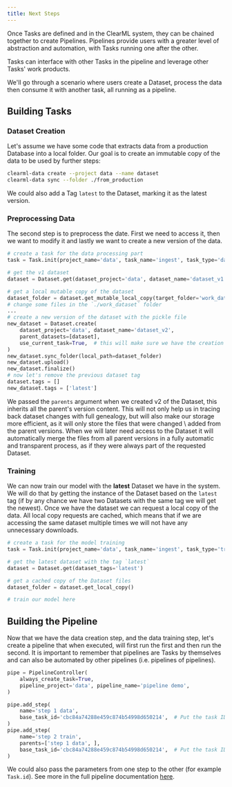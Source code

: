```yaml
---
title: Next Steps
---
```


Once Tasks are defined and in the ClearML system, they can be chained together to create Pipelines.
Pipelines provide users with a greater level of abstraction and automation, with Tasks running one after the other.

Tasks can interface with other Tasks in the pipeline and leverage other Tasks' work products.

We'll go through a scenario where users create a Dataset, process the data then consume it with another task, all running as a pipeline.


## Building Tasks
### Dataset Creation

Let's assume we have some code that extracts data from a production Database into a local folder.
Our goal is to create an immutable copy of the data to be used by further steps:

```bash
clearml-data create --project data --name dataset
clearml-data sync --folder ./from_production 
```

We could also add a Tag `latest` to the Dataset, marking it as the latest version.

### Preprocessing Data
The second step is to preprocess the date. First we need to access it, then we want to modify it
and lastly we want to create a new version of the data.

```python
# create a task for the data processing part
task = Task.init(project_name='data', task_name='ingest', task_type='data_processing')

# get the v1 dataset
dataset = Dataset.get(dataset_project='data', dataset_name='dataset_v1')

# get a local mutable copy of the dataset
dataset_folder = dataset.get_mutable_local_copy(target_folder='work_dataset', overwrite=True)
# change some files in the `./work_dataset` folder
...
# create a new version of the dataset with the pickle file
new_dataset = Dataset.create(
    dataset_project='data', dataset_name='dataset_v2', 
    parent_datasets=[dataset], 
    use_current_task=True,  # this will make sure we have the creation code and the actual dataset artifacts on the same Task
)
new_dataset.sync_folder(local_path=dataset_folder)
new_dataset.upload()
new_dataset.finalize()
# now let's remove the previous dataset tag
dataset.tags = []
new_dataset.tags = ['latest']
```

We passed the `parents` argument when we created v2 of the Dataset, this inherits all the parent's version content.
This will not only help us in tracing back dataset changes with full genealogy, but will also make our storage more efficient,
as it will only store the files that were changed \ added from the parent versions.
When we will later need access to the Dataset it will automatically merge the files from all parent versions 
in a fully automatic and transparent process, as if they were always part of the requested Dataset.

### Training
We can now train our model with the **latest** Dataset we have in the system.
We will do that by getting the instance of the Dataset based on the `latest` tag 
(if by any chance we have two Datasets with the same tag we will get the newest).
Once we have the dataset we can request a local copy of the data. All local copy requests are cached,
which means that if we are accessing the same dataset multiple times we will not have any unnecessary downloads.

```python
# create a task for the model training
task = Task.init(project_name='data', task_name='ingest', task_type='training')

# get the latest dataset with the tag `latest`
dataset = Dataset.get(dataset_tags='latest')

# get a cached copy of the Dataset files 
dataset_folder = dataset.get_local_copy()

# train our model here
```

## Building the Pipeline

Now that we have the data creation step, and the data training step, let's create a pipeline that when executed,
will first run the first and then run the second.
It is important to remember that pipelines are Tasks by themselves and can also be automated by other pipelines (i.e. pipelines of pipelines).

```python
pipe = PipelineController(
    always_create_task=True,
    pipeline_project='data', pipeline_name='pipeline demo',
)

pipe.add_step(
    name='step 1 data',
    base_task_id='cbc84a74288e459c874b54998d650214',  # Put the task ID here
)
pipe.add_step(
    name='step 2 train', 
    parents=['step 1 data', ],
    base_task_id='cbc84a74288e459c874b54998d650214',  # Put the task ID here
)
```

We could also pass the parameters from one step to the other (for example `Task.id`).
See more in the full pipeline documentation [here](../../fundamentals/pipelines.md).